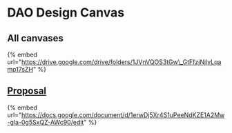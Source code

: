 # DAO Design Canvas

## All canvases

{% embed url="https://drive.google.com/drive/folders/1JVnVQOS3tGw\_GtFfzjNjlvLqamp17sZH" %}

## [Proposal](https://docs.google.com/document/d/1erwDj5Xr4S1uPeeNdKZE1A2Mw-gla-0g5SxQZ-AWc90/edit)

{% embed url="https://docs.google.com/document/d/1erwDj5Xr4S1uPeeNdKZE1A2Mw-gla-0g5SxQZ-AWc90/edit" %}



